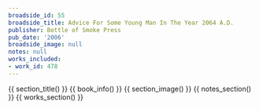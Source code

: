 ```yaml
---
broadside_id: 55
broadside_title: Advice For Some Young Man In The Year 2064 A.D.
publisher: Bottle of Smoke Press
pub_date: '2006'
broadside_image: null
notes: null
works_included:
- work_id: 478
---
```


{{ section_title() }}
{{ book_info() }}
{{ section_image() }}
{{ notes_section() }}
{{ works_section() }}
